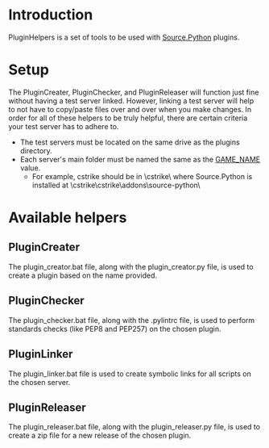 # Introduction
PluginHelpers is a set of tools to be used with [Source.Python](https://github.com/Source-Python-Dev-Team/Source.Python) plugins.



# Setup
The PluginCreater, PluginChecker, and PluginReleaser will function just fine without having a test server linked.
However, linking a test server will help to not have to copy/paste files over and over when you make changes.
In order for all of these helpers to be truly helpful, there are certain criteria your test server has to adhere to.

* The test servers must be located on the same drive as the plugins directory.
* Each server's main folder must be named the same as the [GAME_NAME](http://wiki.sourcepython.com/pages/core#GAME_NAME) value.
    * For example, cstrike should be in <ServerDirectory>\cstrike\ where Source.Python is installed at <ServerDirectory>\cstrike\cstrike\addons\source-python\


# Available helpers

## PluginCreater
The plugin_creator.bat file, along with the plugin_creator.py file, is used to create a plugin based on the name provided.

## PluginChecker
The plugin_checker.bat file, along with the .pylintrc file, is used to perform standards checks (like PEP8 and PEP257) on the chosen plugin.

## PluginLinker
The plugin_linker.bat file is used to create symbolic links for all scripts on the chosen server.

## PluginReleaser
The plugin_releaser.bat file, along with the plugin_releaser.py file, is used to create a zip file for a new release of the chosen plugin.
